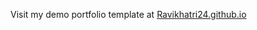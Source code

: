 Visit my demo portfolio template at <a href="https://ravikhatr24.github.io">Ravikhatri24.github.io</a>
